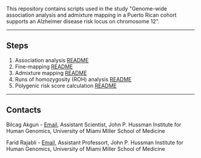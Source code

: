 This repository contains scripts used in the study "Genome-wide association analysis and admixture mapping in a Puerto Rican cohort supports an Alzheimer disease risk locus on chromosome 12".

---

## Steps
1. Association analysis [README](scripts/1_Association_analysis/README.md)
2. Fine-mapping [README](scripts/2_Fine-mapping/README.md)
3. Admixture mapping [README](scripts/3_Admixture_mapping/README.md)
4. Runs of homozygosity (ROH) analysis [README](scripts/4_ROH/README.md)
5. Polygenic risk score calculation [README](scripts/4_PRS/README.md)

---

## Contacts

Bilcag Akgun - [Email](bxa644@med.miami.edu), Assistant Scientist, John P. Hussman Institute for Human Genomics, University of Miami Miller School of Medicine

Farid Rajabli - [Email](fxr213@med.miami.edu), Assistant Professort, John P. Hussman Institute for Human Genomics, University of Miami Miller School of Medicine

